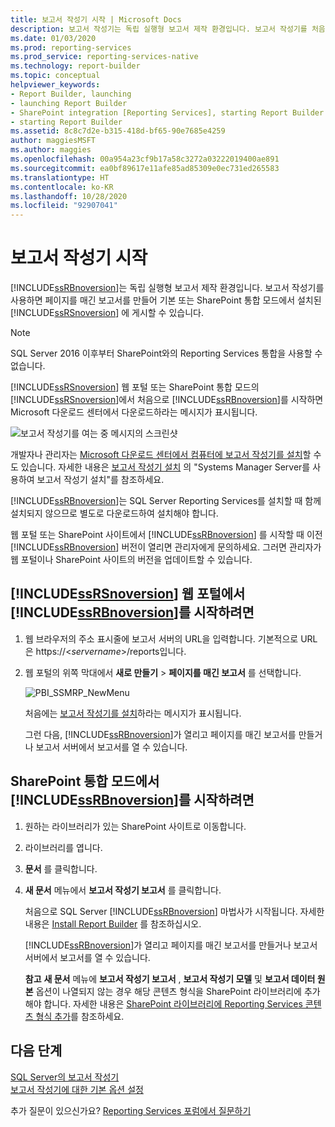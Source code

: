 ```yaml
---
title: 보고서 작성기 시작 | Microsoft Docs
description: 보고서 작성기는 독립 실행형 보고서 제작 환경입니다. 보고서 작성기를 처음 시작하면 Microsoft 다운로드 센터에서 다운로드하라는 메시지가 표시됩니다.
ms.date: 01/03/2020
ms.prod: reporting-services
ms.prod_service: reporting-services-native
ms.technology: report-builder
ms.topic: conceptual
helpviewer_keywords:
- Report Builder, launching
- launching Report Builder
- SharePoint integration [Reporting Services], starting Report Builder
- starting Report Builder
ms.assetid: 8c8c7d2e-b315-418d-bf65-90e7685e4259
author: maggiesMSFT
ms.author: maggies
ms.openlocfilehash: 00a954a23cf9b17a58c3272a03222019400ae891
ms.sourcegitcommit: ea0bf89617e11afe85ad85309e0ec731ed265583
ms.translationtype: HT
ms.contentlocale: ko-KR
ms.lasthandoff: 10/28/2020
ms.locfileid: "92907041"
---
```

# <a name="start-report-builder"></a>보고서 작성기 시작

[!INCLUDE[ssRBnoversion](../../includes/ssrbnoversion.md)]는 독립 실행형 보고서 제작 환경입니다. 보고서 작성기를 사용하면 페이지를 매긴 보고서를 만들어 기본 또는 SharePoint 통합 모드에서 설치된 [!INCLUDE[ssRSnoversion](../../includes/ssrsnoversion-md.md)] 에 게시할 수 있습니다.  

> [!NOTE]
> SQL Server 2016 이후부터 SharePoint와의 Reporting Services 통합을 사용할 수 없습니다.
  
 [!INCLUDE[ssRSnoversion](../../includes/ssrsnoversion-md.md)] 웹 포털 또는 SharePoint 통합 모드의 [!INCLUDE[ssRSnoversion](../../includes/ssrsnoversion-md.md)]에서 처음으로 [!INCLUDE[ssRBnoversion](../../includes/ssrbnoversion.md)]를 시작하면 Microsoft 다운로드 센터에서 다운로드하라는 메시지가 표시됩니다. 
 
![보고서 작성기를 여는 중 메시지의 스크린샷](../../reporting-services/report-builder/media/report-builder-get-report-builder.png) 
 
 개발자나 관리자는 [Microsoft 다운로드 센터에서 컴퓨터에 보고서 작성기를 설치](https://go.microsoft.com/fwlink/?LinkID=219138)할 수도 있습니다. 자세한 내용은 [보고서 작성기 설치](../../reporting-services/install-windows/install-report-builder.md) 의 "Systems Manager Server를 사용하여 보고서 작성기 설치"를 참조하세요.
 
 [!INCLUDE[ssRBnoversion](../../includes/ssrbnoversion.md)]는 SQL Server Reporting Services를 설치할 때 함께 설치되지 않으므로 별도로 다운로드하여 설치해야 합니다.  
  
 웹 포털 또는 SharePoint 사이트에서 [!INCLUDE[ssRBnoversion](../../includes/ssrbnoversion.md)] 를 시작할 때 이전 [!INCLUDE[ssRBnoversion](../../includes/ssrbnoversion.md)] 버전이 열리면 관리자에게 문의하세요. 그러면 관리자가 웹 포털이나 SharePoint 사이트의 버전을 업데이트할 수 있습니다.  
  
## <a name="to-start-ssrbnoversion-from-the-ssrsnoversion-web-portal"></a>[!INCLUDE[ssRSnoversion](../../includes/ssrsnoversion-md.md)] 웹 포털에서 [!INCLUDE[ssRBnoversion](../../includes/ssrbnoversion.md)]를 시작하려면  
  
1.  웹 브라우저의 주소 표시줄에 보고서 서버의 URL을 입력합니다. 기본적으로 URL은 https://\<*servername*>/reports입니다.  
  
2.  웹 포털의 위쪽 막대에서 **새로 만들기** > **페이지를 매긴 보고서** 를 선택합니다.  
  
     ![PBI_SSMRP_NewMenu](../../reporting-services/mobile-reports/media/pbi-ssmrp-newmenu.png "PBI_SSMRP_NewMenu")  
  
     처음에는 [보고서 작성기를 설치](../../reporting-services/install-windows/install-report-builder.md)하라는 메시지가 표시됩니다. 
  
     그런 다음, [!INCLUDE[ssRBnoversion](../../includes/ssrbnoversion.md)]가 열리고 페이지를 매긴 보고서를 만들거나 보고서 서버에서 보고서를 열 수 있습니다.  
  
## <a name="to-start-ssrbnoversion-in-sharepoint-integrated-mode"></a>SharePoint 통합 모드에서 [!INCLUDE[ssRBnoversion](../../includes/ssrbnoversion.md)]를 시작하려면  
  
1.  원하는 라이브러리가 있는 SharePoint 사이트로 이동합니다.  
  
2.  라이브러리를 엽니다.  
  
3.  **문서** 를 클릭합니다.  
  
4.  **새 문서** 메뉴에서 **보고서 작성기 보고서** 를 클릭합니다.  
  
     처음으로 SQL Server [!INCLUDE[ssRBnoversion](../../includes/ssrbnoversion.md)] 마법사가 시작됩니다. 자세한 내용은 [Install Report Builder](../../reporting-services/install-windows/install-report-builder.md) 를 참조하십시오.  
  
     [!INCLUDE[ssRBnoversion](../../includes/ssrbnoversion.md)]가 열리고 페이지를 매긴 보고서를 만들거나 보고서 서버에서 보고서를 열 수 있습니다.  
  
     **참고** **새 문서** 메뉴에 **보고서 작성기 보고서** , **보고서 작성기 모델** 및 **보고서 데이터 원본** 옵션이 나열되지 않는 경우 해당 콘텐츠 형식을 SharePoint 라이브러리에 추가해야 합니다. 자세한 내용은 [SharePoint 라이브러리에 Reporting Services 콘텐츠 형식 추가](../../reporting-services/report-server-sharepoint/add-reporting-services-content-types-to-a-sharepoint-library.md)를 참조하세요.  

## <a name="next-steps"></a>다음 단계

[SQL Server의 보고서 작성기](../../reporting-services/report-builder/report-builder-in-sql-server-2016.md)   
[보고서 작성기에 대한 기본 옵션 설정](../../reporting-services/report-builder/set-default-options-for-report-builder.md)  

추가 질문이 있으신가요? [Reporting Services 포럼에서 질문하기](https://go.microsoft.com/fwlink/?LinkId=620231)
